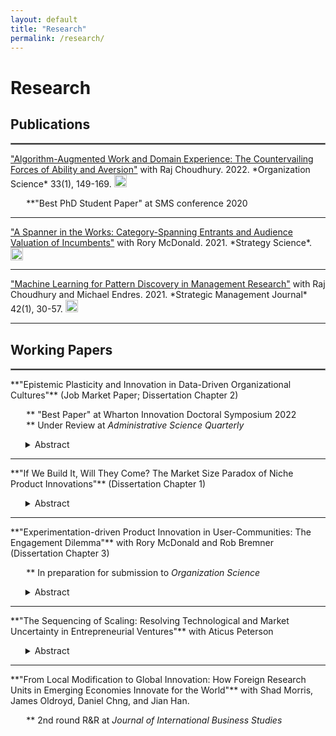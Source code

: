 ```yaml
---
layout: default
title: "Research"
permalink: /research/
---
```

# Research

## Publications
<hr style="border:1px solid gray">  
<a href="https://pubsonline.informs.org/doi/abs/10.1287/orsc.2021.1554" target="_blank">"Algorithm-Augmented Work and Domain Experience: The Countervailing Forces of Ability and Aversion"</a> with Raj Choudhury. 2022. *Organization Science* 33(1), 149-169.  <a href="https://ryanthomasallen.github.io/Allen_Choudhury_2022.pdf" title="Algorithm-Augmented Work and Domain Experience: The Countervailing Forces of Ability and Aversion" target="_blank"><img src="https://user-images.githubusercontent.com/15790129/169068227-aa207b63-20db-4c76-8cc1-bdb0c5f4bc26.jpg" alt="Algorithm-Augmented Work and Domain Experience: The Countervailing Forces of Ability and Aversion PDF link" style="height: 20px; width: 20px"></a><br>  
<p style="margin-left:5%;size:75%;">**"Best PhD Student Paper" at SMS conference 2020</p>  
<hr style="border:none;height:1px;">  
<a href="https://pubsonline.informs.org/doi/abs/10.1287/stsc.2021.0130" target="_blank">"A Spanner in the Works: Category-Spanning Entrants and Audience Valuation of Incumbents"</a> with Rory McDonald. 2021. *Strategy Science*. <a href="https://ryanthomasallen.github.io/McDonald_Allen_2021.pdf" title="A Spanner in the Works: Category-Spanning Entrants and Audience Valuation of Incumbents" target="_blank"><img src="https://user-images.githubusercontent.com/15790129/169068227-aa207b63-20db-4c76-8cc1-bdb0c5f4bc26.jpg" alt="A Spanner in the Works: Category-Spanning Entrants and Audience Valuation of Incumbents PDF link" style="height: 20px; width: 20px"></a><br>
<hr style="border:none;height:1px;">  
<a href="https://onlinelibrary.wiley.com/doi/abs/10.1002/smj.3215" target="_blank">"Machine Learning for Pattern Discovery in Management Research"</a> with Raj Choudhury and Michael Endres. 2021. *Strategic Management Journal* 42(1), 30-57. <a href="https://ryanthomasallen.github.io/Choudhury_Allen_Endres_2021.pdf" title="Machine Learning for Pattern Discovery in Management Research" target="_blank"><img src="https://user-images.githubusercontent.com/15790129/169068227-aa207b63-20db-4c76-8cc1-bdb0c5f4bc26.jpg" alt="Machine Learning for Pattern Discovery in Management Research PDF link" style="height: 20px; width: 20px"></a><br>  
<hr style="border:none;height:1px;">

## Working Papers
<hr style="border:1px solid gray">  
**"Epistemic Plasticity and Innovation in Data-Driven Organizational Cultures"** (Job Market Paper; Dissertation Chapter 2)  
<p style="margin-left:5%;size:75%;">
  ** "Best Paper" at Wharton Innovation Doctoral Symposium 2022<br>
  ** Under Review at <i>Administrative Science Quarterly</i>
</p>
<ul>
<details><summary>Abstract</summary>A long tradition in innovation research asserts that data-driven organizations excel at incremental innovation, but allocate resources away from less-measurable breakthrough innovations. Questioning this premise, I distinguish the magnitude of an organization’s use of quantitative analysis from the epistemic plasticity of its organizational culture (the extent to which members use different kinds of analyses). I argue that organizations using more quantitative analysis will actually produce more breakthrough innovations—provided that their cultures are plastic enough to use qualitative analysis liberally as well. To test my theory, I measure innovation performance using product-level sales and attribute data for over 3,500 consumer product launches from 61 organizations between 2010 and 2016; I measure use of qualitative and quantitative analyses using natural language processing on employee résumés. I find that increased reliance on quantitative analysis decreases innovation performance when qualitative analysis is low, and, conversely, increases when qualitative analysis is high. Additional analyses show that this relationship is particularly strong for novel products, and in markets characterized by high uncertainty. I also explore antecedents: management fads, not organizational learning, appear to account for excessively data-driven cultures. The paper contributes to organizational theories of innovation, and to research linking organizational culture to strategic performance.</details>
</ul>
<hr style="border:none;height:1px;">  
**"If We Build It, Will They Come? The Market Size Paradox of Niche Product Innovations"** (Dissertation Chapter 1)
<ul>
<details><summary>Abstract</summary>Are relatively niche product innovations—innovations that initially appeal to relatively narrow market segments—more likely to achieve commercial success?  Despite a great deal of academic and practitioner interest in the question, there is very little systematic evidence of the link between niche market entry and commercial performance of innovations from a demand-side perspective. Drawing from research on strategy and innovation diffusion, I hypothesize that niche market entry will positively impact a new innovation’s commercial performance, but only when when a high proportion of initial customers are “tastemaker” early adopters, and when market incumbents enjoy high market power. Tests on an archival dataset of over 11,000 product innovations in the CPG sector from 2006-2019 support my hypotheses. These findings contribute theoretically to research on strategy and innovation diffusion, and imply a “market size paradox”: innovations that initially appeal to relatively narrow market niches (as opposed to broad appeal) tend to achieve greater commercial success. Thus prior to launch, many innovations with the most potential for commercial success may systematically appear to have small potential market sizes according to many traditional market-sizing techniques.</details>
</ul>
<hr style="border:none;height:1px;">  
**"Experimentation-driven Product Innovation in User-Communities: The Engagement Dilemma"** with Rory McDonald and Rob Bremner (Dissertation Chapter 3)  
<p style="margin-left:5%;size:75%;">** In preparation for submission to <i>Organization Science</i></p>
<ul>
<details><summary>Abstract</summary>This study investigates experimentation-driven product innovation in user communities. Prior research has largely focused on the innovation benefits of leveraging users and user communities as an experimentation resource. In this paper, we posit that reaping the innovation-related benefits of experimentation is contingent upon the degree to which the community provides an unbiased representation of the broader market. Using longitudinal and interview data on experimental PC game development, we find that adapting games in response to community feedback increases games’ commercial performance on average, unless the game’s user community is concentrated in a narrow market segment. Such narrowly concentrated niche communities give signals of market demand that, when incorporated into the game, can decrease the game’s appeal to broader audiences. However, responding to the feedback from such concentrated communities is necessary to maintain and grow the user community. Jointly, our theory and results suggest that firms involved in experimentation-driven product innovation with user communities face an engagement dilemma: incorporating feedback from engaged niche communities has the potential to mislead innovation efforts, but ignoring that feedback may stunt the development of the community resource.</details>
</ul>
<hr style="border:none;height:1px;">  
**"The Sequencing of Scaling: Resolving Technological and Market Uncertainty in Entrepreneurial Ventures"** with Aticus Peterson   
<ul>
<details><summary>Abstract</summary>We study how the sequencing of resolving market vs. technical uncertainty affects a startup’s likelihood of successfully scaling. In a quantitative study of almost 2,000 entrepreneurial ventures in the B2B SaaS industry, we find that the most successful ventures balance the growth of the sales department (a proxy for resolving market uncertainty) with the growth of the engineering team (a proxy for resolving technical uncertainty). Ventures that quickly expand the sales team without expanding the engineering team quickly achieve growth, but reach a growth ceiling as they are locked into their initial market with a poorly performing product. Meanwhile, ventures that only expand the engineering team risk resolving the wrong technical problems and thereby never growing at all.</details>
</ul>
<hr style="border:none;height:1px;">  
**"From Local Modification to Global Innovation: How Foreign Research Units in Emerging Economies Innovate for the World"** with Shad Morris, James Oldroyd, Daniel Chng, and Jian Han.  
<p style="margin-left:5%;size:75%;">** 2nd round R&R at <i>Journal of International Business Studies</i></p>
